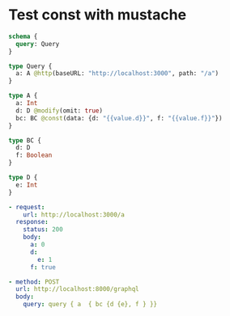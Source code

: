 # Test const with mustache

```graphql @server
schema {
  query: Query
}

type Query {
  a: A @http(baseURL: "http://localhost:3000", path: "/a")
}

type A {
  a: Int
  d: D @modify(omit: true)
  bc: BC @const(data: {d: "{{value.d}}", f: "{{value.f}}"})
}

type BC {
  d: D
  f: Boolean
}

type D {
  e: Int
}
```

```yml @mock
- request:
    url: http://localhost:3000/a
  response:
    status: 200
    body:
      a: 0
      d:
        e: 1
      f: true
```

```yml @assert
- method: POST
  url: http://localhost:8000/graphql
  body:
    query: query { a  { bc {d {e}, f } }}
```
